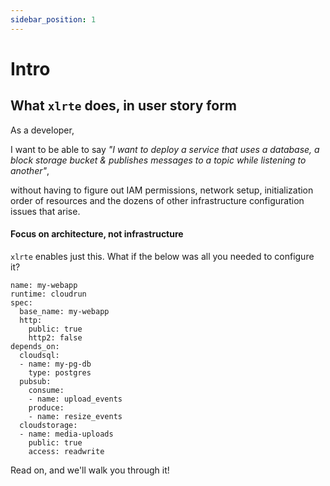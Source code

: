 ```yaml
---
sidebar_position: 1
---
```


# Intro

## What `xlrte` does, in user story form
As a developer,

I want to be able to say _"I want to deploy a service that uses a database, a block storage bucket & publishes messages to a topic while listening to another"_,

without having to figure out IAM permissions, network setup, initialization order of resources and the dozens of other infrastructure configuration issues that arise.

#### Focus on architecture, not infrastructure
`xlrte` enables just this. What if the below was all you needed to configure it?
```
name: my-webapp
runtime: cloudrun
spec:
  base_name: my-webapp
  http:
    public: true
    http2: false
depends_on:
  cloudsql: 
  - name: my-pg-db
    type: postgres
  pubsub:
    consume:
    - name: upload_events
    produce:
    - name: resize_events
  cloudstorage:
  - name: media-uploads
    public: true
    access: readwrite
```

Read on, and we'll walk you through it!